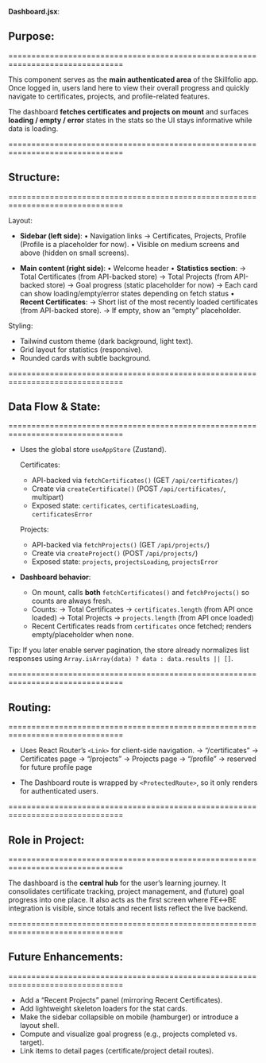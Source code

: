**Dashboard.jsx**:

## Purpose:
===============================================================================

This component serves as the **main authenticated area** of the Skillfolio app.
Once logged in, users land here to view their overall progress and quickly
navigate to certificates, projects, and profile-related features.

The dashboard **fetches certificates and projects on mount** and surfaces
**loading / empty / error** states in the stats so the UI stays informative
while data is loading.

===============================================================================

## Structure:
===============================================================================

Layout:
  - **Sidebar (left side)**:
      • Navigation links → Certificates, Projects, Profile (Profile is a placeholder for now).
      • Visible on medium screens and above (hidden on small screens).

  - **Main content (right side)**:
      • Welcome header
      • **Statistics section**:
          → Total Certificates (from API-backed store)
          → Total Projects (from API-backed store)
          → Goal progress (static placeholder for now)
          → Each card can show loading/empty/error states depending on fetch status
      • **Recent Certificates**:
          → Short list of the most recently loaded certificates (from API-backed store).
          → If empty, show an “empty” placeholder.

Styling:
  - Tailwind custom theme (dark background, light text).
  - Grid layout for statistics (responsive).
  - Rounded cards with subtle background.

===============================================================================

## Data Flow & State:
===============================================================================

- Uses the global store `useAppStore` (Zustand).

  Certificates:
    - API-backed via `fetchCertificates()` (GET `/api/certificates/`)
    - Create via `createCertificate()` (POST `/api/certificates/`, multipart)
    - Exposed state: `certificates`, `certificatesLoading`, `certificatesError`

  Projects:
    - API-backed via `fetchProjects()` (GET `/api/projects/`)
    - Create via `createProject()` (POST `/api/projects/`)
    - Exposed state: `projects`, `projectsLoading`, `projectsError`

- **Dashboard behavior**:
    - On mount, calls **both** `fetchCertificates()` and `fetchProjects()` so counts are always fresh.
    - Counts:
        → Total Certificates → `certificates.length` (from API once loaded)
        → Total Projects → `projects.length` (from API once loaded)
    - Recent Certificates reads from `certificates` once fetched; renders empty/placeholder when none.

Tip:
  If you later enable server pagination, the store already normalizes list
  responses using `Array.isArray(data) ? data : data.results || []`.

===============================================================================

## Routing:
===============================================================================

- Uses React Router’s `<Link>` for client-side navigation.
  → “/certificates” → Certificates page
  → “/projects”     → Projects page
  → “/profile”      → reserved for future profile page

- The Dashboard route is wrapped by `<ProtectedRoute>`, so it only renders for authenticated users.

===============================================================================

## Role in Project:
===============================================================================

The dashboard is the **central hub** for the user’s learning journey.
It consolidates certificate tracking, project management, and (future) goal
progress into one place. It also acts as the first screen where FE↔BE integration
is visible, since totals and recent lists reflect the live backend.

===============================================================================

## Future Enhancements:
===============================================================================

- Add a “Recent Projects” panel (mirroring Recent Certificates).
- Add lightweight skeleton loaders for the stat cards.
- Make the sidebar collapsible on mobile (hamburger) or introduce a layout shell.
- Compute and visualize goal progress (e.g., projects completed vs. target).
- Link items to detail pages (certificate/project detail routes).


